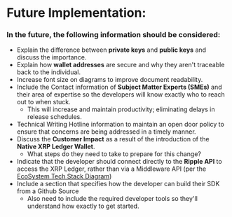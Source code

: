 # Future Implementation:

### In the future, the following information should be considered:

- Explain the difference between **private keys** and **public keys** and discuss the importance.
- Explain how **wallet addresses** are secure and why they aren't traceable back to the individual.
- Increase font size on diagrams to improve document readability.
- Include the Contact information of **Subject Matter Experts (SMEs)** and their area of expertise
  so the developers will know exactly who to reach out to when stuck. 
    - This will increase and maintain productivity; eliminating delays in release schedules.
- Technical Writing Hotline information to maintain an open door policy to ensure that concerns are being
  addressed in a timely manner.
- Discuss the **Customer Impact** as a result of the introduction of the **Native XRP Ledger Wallet**. 
    - What steps do they need to take to prepare for this change?
- Indicate that the developer should connect directly to the **Ripple API** to access the XRP Ledger, rather than via
a Middleware API (per the [EcoSystem Tech Stack Diagram](/XRP-Ledger-Wallet-Documentation/resources/visuals/xrp-tech-stack-level.png))
- Include a section that specifies how the developer can build their SDK from a Github Source
  - Also need to include the required developer tools so they'll understand how exactly to get started.